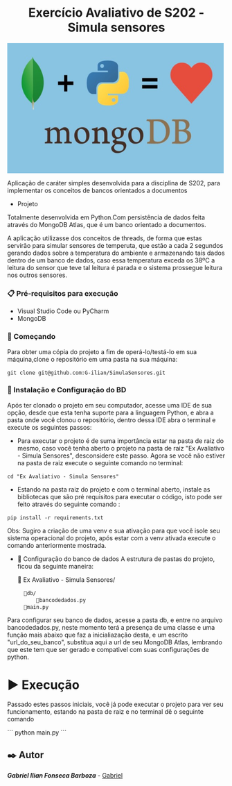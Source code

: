 <h1 align ="center">Exercício Avaliativo de S202 - Simula sensores</h1>

<img align="center" src="https://github.com/G-ilian/SimulaSensores/blob/main/python%2Bmongo_logo.jpg" height="300" width="500" >


<p>Aplicação de caráter simples desenvolvida para a disciplina de S202, para implementar os conceitos de bancos orientados a documentos</p>

- Projeto

<p>Totalmente desenvolvida em Python.Com persistência de dados feita através do MongoDB Atlas, que é um banco orientado a documentos.</p>
<p>A aplicação utilizasse dos conceitos de threads, de forma que estas servirão para simular sensores de temperuta, que estão a cada 2 segundos gerando dados sobre a temperatura do ambiente e armazenando tais dados dentro de um banco de dados, caso essa temperatura exceda os 38ºC a leitura do sensor que teve tal leitura é parada e o sistema prossegue leitura nos outros sensores.</p>

### 📋 Pré-requisitos para execução
- Visual Studio Code ou PyCharm
- MongoDB


### 🚀 Começando
Para obter uma cópia do projeto a fim de operá-lo/testá-lo em sua máquina,clone o repositório em uma pasta na sua máquina:

```
git clone git@github.com:G-ilian/SimulaSensores.git
```

### 🔧 Instalação e Configuração do BD
<p>Após ter clonado o projeto em seu computador, acesse uma IDE de sua opção, desde que esta tenha suporte para a linguagem Python, e abra a pasta onde você clonou o repositório, dentro dessa IDE abra o terminal e execute os seguintes passos: </p>

- Para executar o projeto é de suma importância estar na pasta de raiz do mesmo, caso você tenha aberto o projeto na pasta de raiz "Ex Avaliativo - Simula Sensores", desconsidere este passo. Agora se você não estiver na pasta de raiz execute o seguinte comando no terminal: 
    
```
cd "Ex Avaliativo - Simula Sensores"
``` 

- Estando na pasta raiz do projeto e com o terminal aberto, instale as bibliotecas que são pré requisitos para executar o código, isto pode ser feito através do seguinte comando :

```
pip install -r requirements.txt
```

Obs: Sugiro a criação de uma venv e sua ativação para que você isole seu sistema operacional do projeto, após estar com a venv ativada execute o comando anteriormente mostrada.

- :floppy_disk: Configuração do banco de dados
A estrutura de pastas do projeto, ficou da seguinte maneira: 


    📂 Ex Avaliativo - Simula Sensores/

        📂db/
            📄bancodedados.py
        📄main.py

Para configurar seu banco de dados, acesse a pasta db, e entre no arquivo bancodedados.py, neste momento terá a presença de uma classe e uma função mais abaixo que faz a inicialiazação desta, e um escrito "url_do_seu_banco", substitua aqui a url de seu MongoDB Atlas, lembrando que este tem que ser gerado e compativel com suas configurações de python.

# ▶️ Execução
<p>Passado estes passos iniciais, você já pode executar o projeto para ver seu funcionamento, estando na pasta de raiz e no terminal dê o seguinte comando</p>
```
python main.py
```

## ✒️ Autor

***Gabriel Ilian Fonseca Barboza*** - [Gabriel](https://github.com/G-ilian)